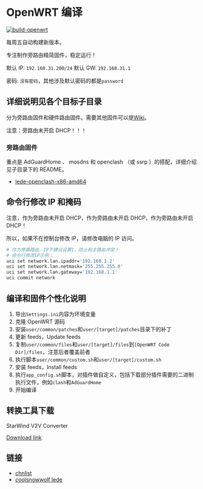 # OpenWRT 编译

[![build-openwrt](https://github.com/DemonsAndMonsters/openwrt-actions/actions/workflows/build-openwrt.yml/badge.svg)](https://github.com/DemonsAndMonsters/openwrt-actions/actions/workflows/build-openwrt.yml)

每周五自动构建新版本。

专注制作旁路由精简固件，稳定运行！

默认 IP: `192.168.31.200/24`
默认 GW: `192.168.31.1`

密码: `没有密码`，其他涉及默认密码的都是`password`

## 详细说明见各个目标子目录

分为旁路由固件和硬件路由固件。需要其他固件可以提[Wiki](https://github.com/alecthw/openwrt-actions/wiki)。

注意：旁路由未开启 DHCP！！！

### 旁路由固件

重点是 AdGuardHome 、 mosdns 和 openclash （或 ssrp ）的搭配，详细介绍见子目录下的 README。

-   [lede-openclash-x86-amd64](user/lede-openclash-x86-amd64/README.md)

## 命令行修改 IP 和掩码

注意，作为旁路由未开启 DHCP，作为旁路由未开启 DHCP，作为旁路由未开启 DHCP！

所以，如果不在控制台修改 IP，请修改电脑的 IP 访问。

```bash
# 作为旁路路由，IP不建议设置1，防止和主路由冲突！
# 命令行修改IP示例：
uci set network.lan.ipaddr='192.168.1.2'
uci set network.lan.netmask='255.255.255.0'
uci set network.lan.gateway='192.168.1.1'
uci commit network
```

## 编译和固件个性化说明

1. 导出`Settings.ini`内容为环境变量
2. 克隆 OpenWRT 源码
3. 安装`user/common/patches`和`user/[target]/patches`目录下的补丁
4. 更新 feeds，Update feeds
5. 复制`user/common/files`和`user/[target]/files`到`[OpenWRT Code Dir]/files`，注意后者覆盖前者
6. 执行脚本`user/common/custom.sh`和`user/[target]/custom.sh`
7. 安装 feeds，Install feeds
8. 执行`app_config.sh`脚本，对插件做自定义，包括下载部分插件需要的二进制执行文件，例如`clash`和`AdGuardHome`
9. 开始编译

## 转换工具下载

StarWind V2V Converter

[Download link](https://www.starwindsoftware.com/tmplink/starwindconverter.exe)

## 链接

-   [chnlist](https://github.com/alecthw/chnlist)
-   [coolsnowwolf lede](https://github.com/coolsnowwolf/lede)
